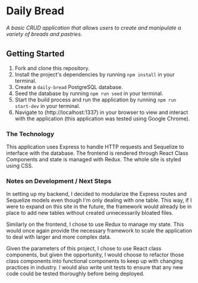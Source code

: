 # Daily Bread

###### A basic CRUD application that allows users to create and manipulate a variety of breads and pastries.

## Getting Started

1. Fork and clone this repository.
2. Install the project's dependencies by running `npm install` in your terminal.
3. Create a `daily-bread` PostgreSQL database.
4. Seed the database by running `npm run seed` in your terminal.
5. Start the build process and run the application by running `npm run start-dev` in your terminal.
6. Navigate to (http://localhost:1337) in your browser to view and interact with the application (this application was tested using Google Chrome).

### The Technology

This application uses Express to handle HTTP requests and Sequelize to interface with the database. The frontend is rendered through React Class Components and state is managed with Redux. The whole site is styled using CSS.

### Notes on Development / Next Steps

In setting up my backend, I decided to modularize the Express routes and Sequelize models even though I'm only dealing with one table. This way, if I were to expand on this site in the future, the framework would already be in place to add new tables without created unnecessarily bloated files.

Similarly on the frontend, I chose to use Redux to manage my state. This would once again provide the necessary framework to scale the application to deal with larger and more complex data.

Given the parameters of this project, I chose to use React class components, but given the opportunity, I would choose to refactor those class components into functional components to keep up with changing practices in industry. I would also write unit tests to ensure that any new code could be tested thoroughly before being deployed.

